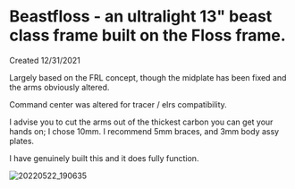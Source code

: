 # Beastfloss - an ultralight 13" beast class frame built on the Floss frame. 

Created 12/31/2021

Largely based on the FRL concept, though the midplate has been fixed and the arms obviously altered. 

Command center was altered for tracer / elrs compatibility. 

I advise you to cut the arms out of the thickest carbon you can get your hands on; I chose 10mm. I recommend 5mm braces, and 3mm body assy plates.

I have genuinely built this and it does fully function.

![20220522_190635](https://user-images.githubusercontent.com/23420616/169723408-c1c2ef4b-790b-41f9-a646-3f47605c5076.jpg)
